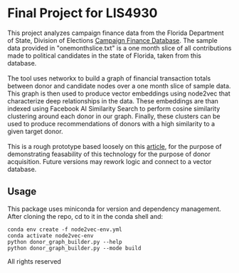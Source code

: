 # Final Project for LIS4930
This project analyzes campaign finance data from the Florida Department of State, Division of Elections [Campaign Finance Database](https://dos.elections.myflorida.com/campaign-finance/contributions/). The sample data provided in "onemonthslice.txt" is a one month slice of all contributions made to political candidates in the state of Florida, taken from this database.
<br />
<br />
The tool uses networkx to build a graph of financial transaction totals between donor and candidate nodes over a one month slice of sample data. This graph is then used to produce vector embeddings using node2vec that characterize deep relationships in the data. These embeddings are than indexed using Facebook AI Similarity Search to perform cosine similarity clustering around each donor in our graph. Finally, these clusters can be used to produce recommendations of donors with a high similarity to a given target donor.
<br />
<br />
This is a rough prototype based loosely on this [article](https://medium.com/p/cd6d0fc22eb4), for the purpose of demonstrating feasability of this technology for the purpose of donor acquisition. Future versions may rework logic and connect to a vector database.

## Usage
This package uses miniconda for version and dependency management. After cloning the repo, cd to it in the conda shell and:
```
conda env create -f node2vec-env.yml
conda activate node2vec-env
python donor_graph_builder.py --help
python donor_graph_builder.py --mode build
```
All rights reserved